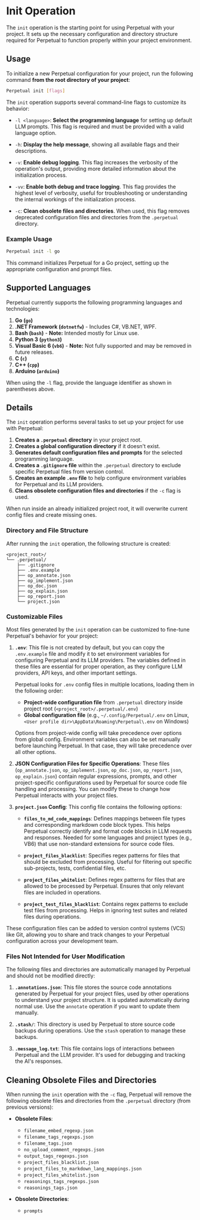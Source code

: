 # Init Operation

The `init` operation is the starting point for using Perpetual with your project. It sets up the necessary configuration and directory structure required for Perpetual to function properly within your project environment.

## Usage

To initialize a new Perpetual configuration for your project, run the following command **from the root directory of your project**:

```sh
Perpetual init [flags]
```

The `init` operation supports several command-line flags to customize its behavior:

- `-l <language>`: **Select the programming language** for setting up default LLM prompts. This flag is required and must be provided with a valid language option.

- `-h`: **Display the help message**, showing all available flags and their descriptions.

- `-v`: **Enable debug logging**. This flag increases the verbosity of the operation's output, providing more detailed information about the initialization process.

- `-vv`: **Enable both debug and trace logging**. This flag provides the highest level of verbosity, useful for troubleshooting or understanding the internal workings of the initialization process.

- `-c`: **Clean obsolete files and directories**. When used, this flag removes deprecated configuration files and directories from the `.perpetual` directory.

### Example Usage

```sh
Perpetual init -l go
```

This command initializes Perpetual for a Go project, setting up the appropriate configuration and prompt files.

## Supported Languages

Perpetual currently supports the following programming languages and technologies:

1. **Go (`go`)**
2. **.NET Framework (`dotnetfw`)** - Includes C#, VB.NET, WPF.
3. **Bash (`bash`)** - **Note:** Intended mostly for Linux use.
4. **Python 3 (`python3`)**
5. **Visual Basic 6 (`vb6`)** - **Note:** Not fully supported and may be removed in future releases.
6. **C (`c`)**
7. **C++ (`cpp`)**
8. **Arduino (`arduino`)**

When using the `-l` flag, provide the language identifier as shown in parentheses above.

## Details

The `init` operation performs several tasks to set up your project for use with Perpetual:

1. **Creates a `.perpetual` directory** in your project root.
2. **Creates a global configuration directory** if it doesn't exist.
3. **Generates default configuration files and prompts** for the selected programming language.
4. **Creates a `.gitignore` file** within the `.perpetual` directory to exclude specific Perpetual files from version control.
5. **Creates an example `.env` file** to help configure environment variables for Perpetual and its LLM providers.
6. **Cleans obsolete configuration files and directories** if the `-c` flag is used.

When run inside an already initialized project root, it will overwrite current config files and create missing ones.

### Directory and File Structure

After running the `init` operation, the following structure is created:

```text
<project_root>/
└── .perpetual/
    ├── .gitignore
    ├── .env.example
    ├── op_annotate.json
    ├── op_implement.json
    ├── op_doc.json
    ├── op_explain.json
    ├── op_report.json
    └── project.json
```

### Customizable Files

Most files generated by the `init` operation can be customized to fine-tune Perpetual's behavior for your project:

1. **`.env`**: This file is not created by default, but you can copy the `.env.example` file and modify it to set environment variables for configuring Perpetual and its LLM providers. The variables defined in these files are essential for proper operation, as they configure LLM providers, API keys, and other important settings.

   Perpetual looks for `.env` config files in multiple locations, loading them in the following order:

   - **Project-wide configuration file** from `.perpetual` directory inside project root (`<project_root>/.perpetual/.env`)
   - **Global configuration file** (e.g., `~/.config/Perpetual/.env` on Linux, `<User profile dir>\AppData\Roaming\Perpetual\.env` on Windows)

   Options from project-wide config will take precedence over options from global config. Environment variables can also be set manually before launching Perpetual. In that case, they will take precedence over all other options.

2. **JSON Configuration Files for Specific Operations**: These files (`op_annotate.json`, `op_implement.json`, `op_doc.json`, `op_report.json`, `op_explain.json`) contain regular expressions, prompts, and other project-specific configurations used by Perpetual for source code file handling and processing. You can modify these to change how Perpetual interacts with your project files.

3. **`project.json` Config**: This config file contains the following options:

   - **`files_to_md_code_mappings`**: Defines mappings between file types and corresponding markdown code block types. This helps Perpetual correctly identify and format code blocks in LLM requests and responses. Needed for some languages and project types (e.g., VB6) that use non-standard extensions for source code files.

   - **`project_files_blacklist`**: Specifies regex patterns for files that should be excluded from processing. Useful for filtering out specific sub-projects, tests, confidential files, etc.

   - **`project_files_whitelist`**: Defines regex patterns for files that are allowed to be processed by Perpetual. Ensures that only relevant files are included in operations.

   - **`project_test_files_blacklist`**: Contains regex patterns to exclude test files from processing. Helps in ignoring test suites and related files during operations.

These configuration files can be added to version control systems (VCS) like Git, allowing you to share and track changes to your Perpetual configuration across your development team.

### Files Not Intended for User Modification

The following files and directories are automatically managed by Perpetual and should not be modified directly:

1. **`.annotations.json`**: This file stores the source code annotations generated by Perpetual for your project files, used by other operations to understand your project structure. It is updated automatically during normal use. Use the `annotate` operation if you want to update them manually.

2. **`.stash/`**: This directory is used by Perpetual to store source code backups during operations. Use the `stash` operation to manage these backups.

3. **`.message_log.txt`**: This file contains logs of interactions between Perpetual and the LLM provider. It's used for debugging and tracking the AI's responses.

## Cleaning Obsolete Files and Directories

When running the `init` operation with the `-c` flag, Perpetual will remove the following obsolete files and directories from the `.perpetual` directory (from previous versions):

- **Obsolete Files**:
  - `filename_embed_regexp.json`
  - `filename_tags_regexps.json`
  - `filename_tags.json`
  - `no_upload_comment_regexps.json`
  - `output_tags_regexps.json`
  - `project_files_blacklist.json`
  - `project_files_to_markdown_lang_mappings.json`
  - `project_files_whitelist.json`
  - `reasonings_tags_regexps.json`
  - `reasonings_tags.json`

- **Obsolete Directories**:
  - `prompts`

